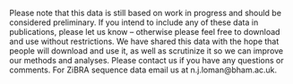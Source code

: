 Please note that this data is still based on work in progress and should be considered preliminary. If you intend to include any of these data in publications, please let us know – otherwise please feel free to download and use without restrictions. We have shared this data with the hope that people will download and use it, as well as scrutinize it so we can improve our methods and analyses. Please contact us if you have any questions or comments. For ZiBRA sequence data email us at n.j.loman<span style="display:none">obfuscate</span>@bham.ac.uk.
